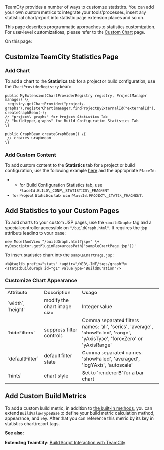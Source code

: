 [//]: # (title: Custom Statistics)
[//]: # (auxiliary-id: Custom+Statistics.html)

TeamCity provides a number of ways to customize statistics. You can add your own custom metrics to integrate your tools/processes, insert any statistical chart/report into statistic page extension places and so on.

This page describes programmatic approaches to statistics customization. For user\-level customizations, please refer to the [Custom Chart](https://www.jetbrains.com/help/teamcity/?custom-chart) page.

On this page:

## Customize TeamCity Statistics Page

### Add Chart

To add a chart to the __Statistics__ tab for a project or build configuration, use the `ChartProviderRegistry` bean:


```
public MyExtension(ChartProviderRegistry registry, ProjectManager manager) \{
 registry.getChartProvider("project\-graphs").registerChart(manager.findProjectByExternalId("externalId"), createGraphBean());
// "project\-graphs" for Project Statistics Tab
// "buildtype\-graphs" for Build Configuration Statistics Tab
\}

public GraphBean createGraphBean() \{
 // creates GraphBean
\}

```



### Add Custom Content

To add custom content to the __Statistics__ tab for a project or build configuration, use the following example [here](web-ui-extensions.md) and the appropriate `PlaceId`:
*  * for Build Configuration Statistics tab, use `PlaceId.BUILD\_CONF\_STATISTICS\_FRAGMENT`
 * for Project Statistics tab, use `PlaceId.PROJECT\_STATS\_FRAGMENT`.
## Add Statistics to your Custom Pages

To add charts to your custom JSP pages, use the `<buildGraph>` tag and a special controller accessible on `"/buildGraph.html"`. It requires the `jsp` attribute leading to your page:


```
new ModelAndView("/buildGraph.html?jsp=" \+ myDescriptor.getPluginResourcesPath("sampleChartPage.jsp"))'

```



To insert statistics chart into the `sampleChartPage.jsp`:


```
<%@taglib prefix="stats" tagdir="/WEB\-INF/tags/graph"%>
<stats:buildGraph id="g1" valueType="BuildDuration"/>

```



### Customize Chart Appearance

<table><tr>

<td>
Attribute


</td>

<td>
Description


</td>

<td>
Usage


</td></tr><tr>

<td>
`width`, `height`


</td>

<td>
modify the chart image size


</td>

<td>
Integer value


</td></tr><tr>

<td>
`hideFilters`


</td>

<td>
suppress filter controls


</td>

<td>
Comma separated filters names: 'all', 'series', 'average', 'showFailed', 'range', 'yAxisType', 'forceZero' or 'yAxisRange'


</td></tr><tr>

<td>
`defaultFilter`


</td>

<td>
default filter state


</td>

<td>
Comma separated names: 'showFailed', 'averaged', 'logYAxis', 'autoscale'


</td></tr><tr>

<td>
`hints`


</td>

<td>
chart style


</td>

<td>
Set to 'rendererB' for a bar chart


</td></tr></table>

## Add Custom Build Metrics

To add a custom build metric, in addition to [the built-in methods](https://www.jetbrains.com/help/teamcity/https://www.jetbrains.com/help/teamcity/?custom-chart), you can extend `BuildValueTypeBase` to define your build metric calculation method, appearance, and key. After that you can reference this metric by its key in statistics chart/report tags.

  __See also:__

__Extending TeamCity__: [Build Script Interaction with TeamCity](https://www.jetbrains.com/help/teamcity/?build-script-interaction-with-teamcity)
